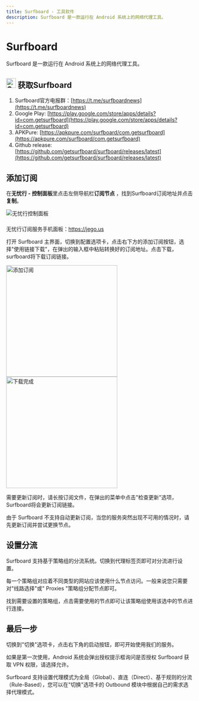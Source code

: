 ```yaml
---
title: Surfboard - 工具软件
description: Surfboard 是一款运行在 Android 系统上的网络代理工具。
---
```


# Surfboard

Surfboard 是一款运行在 Android 系统上的网络代理工具。

## <img src="/images/image_spaces_2FtaiByLw8cj0IZKJTlaiM_2Fuploads_2FIywLDSGlP6GDDb2QtWh5_2Fsurfboard_3.png" width="26" height="26" alt="Surfboard图标"> 获取Surfboard

1. Surfboard官方电报群：[https://t.me/surfboardnews](https://t.me/surfboardnews)
2. Google Play: [https://play.google.com/store/apps/details?id=com.getsurfboard](https://play.google.com/store/apps/details?id=com.getsurfboard)
3. APKPure: [https://apkpure.com/surfboard/com.getsurfboard](https://apkpure.com/surfboard/com.getsurfboard)
4. Github release: [https://github.com/getsurfboard/surfboard/releases/latest](https://github.com/getsurfboard/surfboard/releases/latest)

## 添加订阅

在**无忧行 - 控制面板**里点击左侧导航栏**订阅节点**  ，找到Surfboard订阅地址并点击**复制**。

<img src="/images/image_spaces_2FtaiByLw8cj0IZKJTlaiM_2Fuploads_2FZMDHBqHudtCdWwPe57a1_2Fimage_1.png" alt="无忧行控制面板">

<div class="tip custom-block" style="padding-top: 8px">

无忧行订阅服务手机面板：<https://jego.us>

</div>

打开 Surfboard 主界面，切换到配置选项卡，点击右下方的添加订阅按钮，选择"使用链接下载"，在弹出的输入框中粘贴转换好的订阅地址。点击下载，surfboard将下载订阅链接。

<img src="/images/image_spaces_2FtaiByLw8cj0IZKJTlaiM_2Fuploads_2F787BLph6XQk70ClYunzK_2Fimage_2.png" alt="添加订阅" width="300">

<img src="/images/image_spaces_2FtaiByLw8cj0IZKJTlaiM_2Fuploads_2Fm15CmW3mjtjPHNOvhNYz_2Fimage_3.png" alt="下载完成" width="300">

需要更新订阅时，请长按订阅文件，在弹出的菜单中点击"检查更新"选项，Surfboard将会更新订阅链接。

由于 Surfboard 不支持自动更新订阅，当您的服务突然出现不可用的情况时，请先更新订阅并尝试更换节点。

## 设置分流

Surfboard 支持基于策略组的分流系统。切换到代理标签页即可对分流进行设置。

每一个策略组对应着不同类型的网站应该使用什么节点访问。一般来说您只需要对"线路选择"或" Proxies "策略组分配节点即可。

找到需要设置的策略组，点击需要使用的节点即可让该策略组使用该选中的节点进行连接。

## 最后一步

切换到"切换"选项卡，点击右下角的启动按钮，即可开始使用我们的服务。

如果是第一次使用，Android 系统会弹出授权提示框询问是否授权 Surfboard 获取 VPN 权限，请选择允许。

Surfboard 支持设置代理模式为全局（Global）、直连（Direct）、基于规则的分流（Rule-Based），您可以在"切换"选项卡的 Outbound 模块中根据自己的需求选择代理模式。

